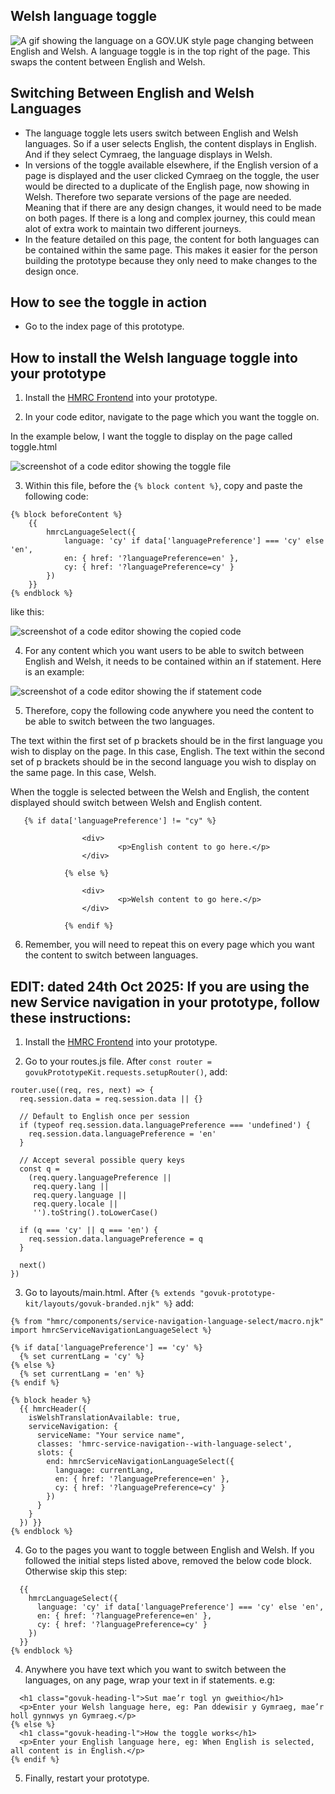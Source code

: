 ## Welsh language toggle

![A gif showing the language on a GOV.UK style page changing between English and Welsh. A language toggle is in the top right of the page. This swaps the content between English and Welsh.](/docs/Welsh_language_toggle.gif)

## Switching Between English and Welsh Languages

- The language toggle lets users switch between English and Welsh languages. So if a user selects English, the content displays in English. And if they select Cymraeg, the language displays in Welsh.
- In versions of the toggle available elsewhere, if the English version of a page is displayed and the user clicked Cymraeg on the toggle, the user would be directed to a duplicate of the English page, now showing in Welsh. Therefore two separate versions of the page are needed. Meaning that if there are any design changes, it would need to be made on both pages. If there is a long and complex journey, this could mean alot of extra work to maintain two different journeys.
- In the feature detailed on this page, the content for both languages can be contained within the same page. This makes it easier for the person building the prototype because they only need to make changes to the design once. 

## How to see the toggle in action

- Go to the index page of this prototype.

## How to install the Welsh language toggle into your prototype

1. Install the [HMRC Frontend](https://design.tax.service.gov.uk/hmrc-design-patterns/install-hmrc-frontend-in-your-prototype/) into your prototype.

2. In your code editor, navigate to the page which you want the toggle on. 
 
In the example below, I want the toggle to display on the page called toggle.html

![screenshot of a code editor showing the toggle file](/docs/toggle.png)

3. Within this file, before the ```{% block content %}```, copy and paste the following code:

```
{% block beforeContent %}
    {{
        hmrcLanguageSelect({
            language: 'cy' if data['languagePreference'] === 'cy' else 'en',
            en: { href: '?languagePreference=en' },
            cy: { href: '?languagePreference=cy' }
        })
    }}
{% endblock %}
```

like this:

![screenshot of a code editor showing the copied code](/docs/content.png)

4. For any content which you want users to be able to switch between English and Welsh, it needs to be contained within an if statement. Here is an example:

![screenshot of a code editor showing the if statement code](/docs/if.png)

5. Therefore, copy the following code anywhere you need the content to be able to switch between the two languages. 

The text within the first set of p brackets should be in the first language you wish to display on the page. In this case, English. The text within the second set of p brackets should be in the second language you wish to display on the same page. In this case, Welsh. 

When the toggle is selected between the Welsh and English, the content displayed should switch between Welsh and English content.

```
   {% if data['languagePreference'] != "cy" %}
            
                <div>
                        <p>English content to go here.</p>
                </div>  
    
            {% else %}
                
                <div>
                        <p>Welsh content to go here.</p>
                </div>
            
            {% endif %}

```

6. Remember, you will need to repeat this on every page which you want the content to switch between languages.

## EDIT: dated 24th Oct 2025: If you are using the new Service navigation in your prototype, follow these instructions:

1. Install the [HMRC Frontend](https://design.tax.service.gov.uk/hmrc-design-patterns/install-hmrc-frontend-in-your-prototype/) into your prototype.

2. Go to your routes.js file. After `const router = govukPrototypeKit.requests.setupRouter()`, add:

```// Persist language selection across the prototype
router.use((req, res, next) => {
  req.session.data = req.session.data || {}

  // Default to English once per session
  if (typeof req.session.data.languagePreference === 'undefined') {
    req.session.data.languagePreference = 'en'
  }

  // Accept several possible query keys
  const q =
    (req.query.languagePreference ||
     req.query.lang ||
     req.query.language ||
     req.query.locale ||
     '').toString().toLowerCase()

  if (q === 'cy' || q === 'en') {
    req.session.data.languagePreference = q
  }

  next()
})
```


3. Go to layouts/main.html. After `{% extends "govuk-prototype-kit/layouts/govuk-branded.njk" %}` add:

```{% from "hmrc/components/header/macro.njk"  import hmrcHeader %}
{% from "hmrc/components/service-navigation-language-select/macro.njk"  import hmrcServiceNavigationLanguageSelect %}

{% if data['languagePreference'] == 'cy' %}
  {% set currentLang = 'cy' %}
{% else %}
  {% set currentLang = 'en' %}
{% endif %}

{% block header %}
  {{ hmrcHeader({
    isWelshTranslationAvailable: true,
    serviceNavigation: {
      serviceName: "Your service name",
      classes: 'hmrc-service-navigation--with-language-select',
      slots: {
        end: hmrcServiceNavigationLanguageSelect({
          language: currentLang,
          en: { href: '?languagePreference=en' },
          cy: { href: '?languagePreference=cy' }
        })
      }
    }
  }) }}
{% endblock %}
```

4. Go to the pages you want to toggle between English and Welsh. If you followed the initial steps listed above, removed the below code block. Otherwise skip this step:

```{% block beforeContent %}
  {{
    hmrcLanguageSelect({
      language: 'cy' if data['languagePreference'] === 'cy' else 'en',
      en: { href: '?languagePreference=en' },
      cy: { href: '?languagePreference=cy' }
    })
  }}
{% endblock %}
```

4. Anywhere you have text which you want to switch between the languages, on any page, wrap your text in if statements. e.g:

```{% if data['languagePreference'] == "cy" %}
  <h1 class="govuk-heading-l">Sut mae’r togl yn gweithio</h1>
  <p>Enter your Welsh language here, eg: Pan ddewisir y Gymraeg, mae’r holl gynnwys yn Gymraeg.</p>
{% else %}
  <h1 class="govuk-heading-l">How the toggle works</h1>
  <p>Enter your English language here, eg: When English is selected, all content is in English.</p>
{% endif %}
```

5. Finally, restart your prototype.
